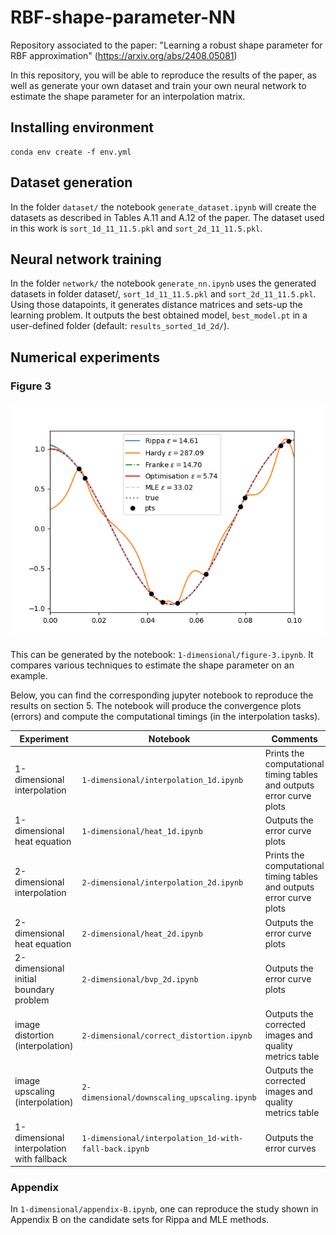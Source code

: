 # RBF-shape-parameter-NN

Repository associated to the paper: "Learning a robust shape parameter for RBF approximation" (https://arxiv.org/abs/2408.05081)

In this repository, you will be able to reproduce the results of the paper, as well as generate your own dataset and train your own neural network to estimate the shape parameter for an interpolation matrix.

## Installing environment

~~~
conda env create -f env.yml
~~~

## Dataset generation
In the folder ``dataset/`` the notebook ``generate_dataset.ipynb`` will create the datasets as described in Tables A.11 and A.12 of the paper. The dataset used in this work is ``sort_1d_11_11.5.pkl`` and ``sort_2d_11_11.5.pkl``.

## Neural network training
In the folder ``network/`` the notebook ``generate_nn.ipynb`` uses the generated datasets in folder dataset/, ``sort_1d_11_11.5.pkl`` and ``sort_2d_11_11.5.pkl``.
Using those datapoints, it generates distance matrices and sets-up the learning problem. 
It outputs the best obtained model, ``best_model.pt`` in a user-defined folder (default: ``results_sorted_1d_2d/``).

## Numerical experiments
### Figure 3
![/images/range0.1_test_stability_inf_interval_NEW.png](https://github.com/hanveiga/RBF-shape-parameter-NN/blob/main/images/range0.1_test_stability_inf_interval_NEW.png)

This can be generated by the notebook: ``1-dimensional/figure-3.ipynb``. It compares various techniques to estimate the shape parameter on an example.

Below, you can find the corresponding jupyter notebook to reproduce the results on section 5. The notebook will produce the convergence plots (errors) and compute the computational timings (in the interpolation tasks). 

| Experiment   | Notebook  | Comments |
|---|---|---|
|1-dimensional interpolation   | ``1-dimensional/interpolation_1d.ipynb``   |   Prints the computational timing tables and outputs error curve plots |
|1-dimensional heat equation   |  ``1-dimensional/heat_1d.ipynb``  | Outputs the error curve plots |
|2-dimensional interpolation   | ``2-dimensional/interpolation_2d.ipynb``   | Prints the computational timing tables and outputs error curve plots|
|2-dimensional heat equation   |  ``2-dimensional/heat_2d.ipynb`` |  Outputs the error curve plots |
|2-dimensional initial boundary problem   |   ``2-dimensional/bvp_2d.ipynb`` |  Outputs the error curve plots  |
|image distortion (interpolation)   |   ``2-dimensional/correct_distortion.ipynb`` |  Outputs the corrected images and quality metrics table|
|image upscaling (interpolation)   |   ``2-dimensional/downscaling_upscaling.ipynb`` |  Outputs the corrected images and quality metrics table |
|1-dimensional interpolation with fallback   |  ``1-dimensional/interpolation_1d-with-fall-back.ipynb``  | Outputs the error curves|

### Appendix 
In ``1-dimensional/appendix-B.ipynb``, one can reproduce the study shown in Appendix B on the candidate sets for Rippa and MLE methods.

